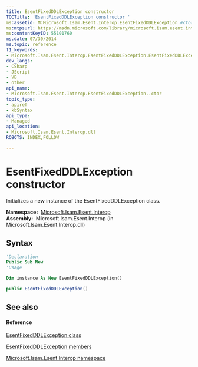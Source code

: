 ```yaml
---
title: EsentFixedDDLException constructor 
TOCTitle: 'EsentFixedDDLException constructor '
ms:assetid: M:Microsoft.Isam.Esent.Interop.EsentFixedDDLException.#ctor
ms:mtpsurl: https://msdn.microsoft.com/library/microsoft.isam.esent.interop.esentfixedddlexception.esentfixedddlexception(v=EXCHG.10)
ms:contentKeyID: 55101760
ms.date: 07/30/2014
ms.topic: reference
f1_keywords:
- Microsoft.Isam.Esent.Interop.EsentFixedDDLException.EsentFixedDDLException
dev_langs:
- CSharp
- JScript
- VB
- other
api_name: 
- Microsoft.Isam.Esent.Interop.EsentFixedDDLException..ctor
topic_type: 
- apiref
- kbSyntax
api_type: 
- Managed
api_location: 
- Microsoft.Isam.Esent.Interop.dll
ROBOTS: INDEX,FOLLOW

---
```


# EsentFixedDDLException constructor

Initializes a new instance of the EsentFixedDDLException class.

**Namespace:**  [Microsoft.Isam.Esent.Interop](./microsoft.isam.esent.interop-namespace.md)  
**Assembly:**  Microsoft.Isam.Esent.Interop (in Microsoft.Isam.Esent.Interop.dll)

## Syntax

``` vb
'Declaration
Public Sub New
'Usage

Dim instance As New EsentFixedDDLException()
```

``` csharp
public EsentFixedDDLException()
```

## See also

#### Reference

[EsentFixedDDLException class](./esentfixedddlexception-class.md)

[EsentFixedDDLException members](./esentfixedddlexception-members.md)

[Microsoft.Isam.Esent.Interop namespace](./microsoft.isam.esent.interop-namespace.md)